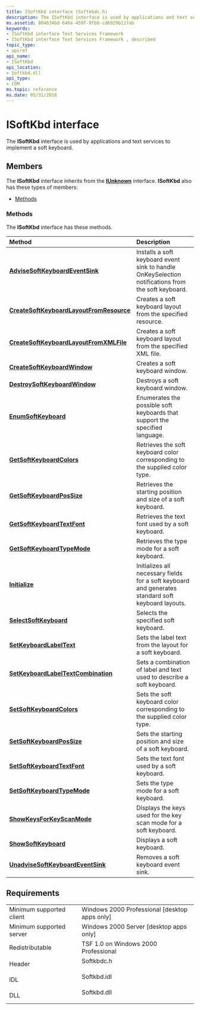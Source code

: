 ```yaml
---
title: ISoftKbd interface (Softkbdc.h)
description: The ISoftKbd interface is used by applications and text services to implement a soft keyboard.
ms.assetid: 804634bd-646e-459f-9fbb-cd6929b11fab
keywords:
- ISoftKbd interface Text Services Framework
- ISoftKbd interface Text Services Framework , described
topic_type:
- apiref
api_name:
- ISoftKbd
api_location:
- Softkbd.dll
api_type:
- COM
ms.topic: reference
ms.date: 05/31/2018
---
```


# ISoftKbd interface

The **ISoftKbd** interface is used by applications and text services to implement a soft keyboard.

## Members

The **ISoftKbd** interface inherits from the [**IUnknown**](https://docs.microsoft.com/windows/desktop/api/unknwn/nn-unknwn-iunknown) interface. **ISoftKbd** also has these types of members:

-   [Methods](#methods)

### Methods

The **ISoftKbd** interface has these methods.



| Method                                                                                        | Description                                                                                                   |
|:----------------------------------------------------------------------------------------------|:--------------------------------------------------------------------------------------------------------------|
| [**AdviseSoftKeyboardEventSink**](isoftkbd-advisesoftkeyboardeventsink.md)                   | Installs a soft keyboard event sink to handle OnKeySelection notifications from the soft keyboard.<br/> |
| [**CreateSoftKeyboardLayoutFromResource**](isoftkbd-createsoftkeyboardlayoutfromresource.md) | Creates a soft keyboard layout from the specified resource.<br/>                                        |
| [**CreateSoftKeyboardLayoutFromXMLFile**](isoftkbd-createsoftkeyboardlayoutfromxmlfile.md)   | Creates a soft keyboard layout from the specified XML file.<br/>                                        |
| [**CreateSoftKeyboardWindow**](isoftkbd-createsoftkeyboardwindow.md)                         | Creates a soft keyboard window.<br/>                                                                    |
| [**DestroySoftKeyboardWindow**](isoftkbd-destroysoftkeyboardwindow.md)                       | Destroys a soft keyboard window.<br/>                                                                   |
| [**EnumSoftKeyboard**](isoftkbd-enumsoftkeyboard.md)                                         | Enumerates the possible soft keyboards that support the specified language.<br/>                        |
| [**GetSoftKeyboardColors**](isoftkbd-getsoftkeyboardcolors.md)                               | Retrieves the soft keyboard color corresponding to the supplied color type.<br/>                        |
| [**GetSoftKeyboardPosSize**](isoftkbd-getsoftkeyboardpossize.md)                             | Retrieves the starting position and size of a soft keyboard.<br/>                                       |
| [**GetSoftKeyboardTextFont**](isoftkbd-getsoftkeyboardtextfont.md)                           | Retrieves the text font used by a soft keyboard.<br/>                                                   |
| [**GetSoftKeyboardTypeMode**](isoftkbd-getsoftkeyboardtypemode.md)                           | Retrieves the type mode for a soft keyboard.<br/>                                                       |
| [**Initialize**](isoftkbd-initialize.md)                                                     | Initializes all necessary fields for a soft keyboard and generates standard soft keyboard layouts.<br/> |
| [**SelectSoftKeyboard**](isoftkbd-selectsoftkeyboard.md)                                     | Selects the specified soft keyboard.<br/>                                                               |
| [**SetKeyboardLabelText**](isoftkbd-setkeyboardlabeltext.md)                                 | Sets the label text from the layout for a soft keyboard.<br/>                                           |
| [**SetKeyboardLabelTextCombination**](isoftkbd-setkeyboardlabeltextcombination.md)           | Sets a combination of label and text used to describe a soft keyboard.<br/>                             |
| [**SetSoftKeyboardColors**](isoftkbd-setsoftkeyboardcolors.md)                               | Sets the soft keyboard color corresponding to the supplied color type.<br/>                             |
| [**SetSoftKeyboardPosSize**](isoftkbd-setsoftkeyboardpossize.md)                             | Sets the starting position and size of a soft keyboard.<br/>                                            |
| [**SetSoftKeyboardTextFont**](isoftkbd-setsoftkeyboardtextfont.md)                           | Sets the text font used by a soft keyboard.<br/>                                                        |
| [**SetSoftKeyboardTypeMode**](isoftkbd-setsoftkeyboardtypemode.md)                           | Sets the type mode for a soft keyboard.<br/>                                                            |
| [**ShowKeysForKeyScanMode**](isoftkbd-showkeysforkeyscanmode.md)                             | Displays the keys used for the key scan mode for a soft keyboard.<br/>                                  |
| [**ShowSoftKeyboard**](isoftkbd-showsoftkeyboard.md)                                         | Displays a soft keyboard.<br/>                                                                          |
| [**UnadviseSoftKeyboardEventSink**](isoftkbd-unadvisesoftkeyboardeventsink.md)               | Removes a soft keyboard event sink.<br/>                                                                |



 

## Requirements



|                                     |                                                                                        |
|-------------------------------------|----------------------------------------------------------------------------------------|
| Minimum supported client<br/> | Windows 2000 Professional \[desktop apps only\]<br/>                             |
| Minimum supported server<br/> | Windows 2000 Server \[desktop apps only\]<br/>                                   |
| Redistributable<br/>          | TSF 1.0 on Windows 2000 Professional<br/>                                        |
| Header<br/>                   | <dl> <dt>Softkbdc.h</dt> </dl>  |
| IDL<br/>                      | <dl> <dt>Softkbd.idl</dt> </dl> |
| DLL<br/>                      | <dl> <dt>Softkbd.dll</dt> </dl> |



 

 





